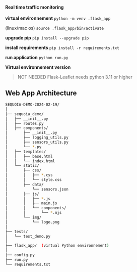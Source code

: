 #### Real time traffic monitoring 

**virtual environnement**
`python -m venv .flask_app`

(linux/mac os)
`source .flask_app/bin/activate `

**upgrade pip**
`pip install --upgrade pip`

**install requirements** 
`pip install -r requirements.txt`

**run application**
`python run.py`

**Virtual environnement version** 
> NOT NEEDED
> Flask-Leaflet needs python 3.11 or higher

## Web App Architecture

```bash
SEQUOIA-DEMO-2024-02-19/
│
├── sequoia_demo/
│   ├── __init__.py
│   ├── routes.py
│   ├── components/
│       ├── __init__.py
│       ├── logging_utils.py
│       ├── sensors_utils.py
│       └── *.py
│   ├── templates/
│   │   ├── base.html   
│   │   └── index.html
│   └── static/
│       ├── css/
│       │   ├── *.css
│       │   └── style.css
│       ├── data/
│           └── sensors.json
│       ├── js/
│       │   ├── *.js
│       │   ├── main.js
│       │   └── components/
│       │       └── *.mjs
│       └── img/
│           └── logo.png
│
├── tests/
│   └── test_demo.py
│
├── flask_app/  (virtual Python environnement)
│
├── config.py
├── run.py
└── requirements.txt
```
